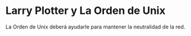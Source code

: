 # Larry Plotter y La Orden de Unix

La Orden de Unix deberá ayudarle para mantener la neutralidad de la red.
